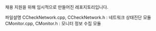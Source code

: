 채용 지원을 위해 임시적으로 만들어진 레포지토리입니다.

파일설명
CCheckNetwork.cpp, CCheckNetwork.h : 네트워크 상태진단 모듈
CMonitor.cpp, CMonitor.h : 모니터 정보 수집 모듈
